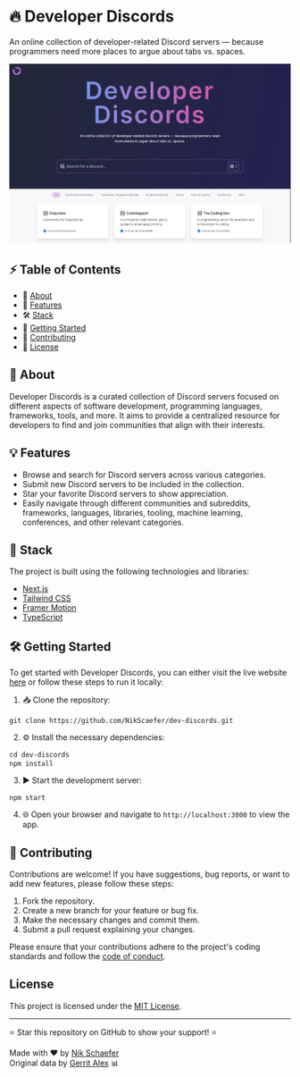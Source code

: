 # 🔥 Developer Discords

An online collection of developer-related Discord servers — because programmers need more places to argue about tabs vs. spaces.

<img src="https://raw.githubusercontent.com/NikSchaefer/dev-discords/main/public/discords.png" />

## ⚡ Table of Contents

- 📝 [About](#about)
- 🚀 [Features](#features)
- 🛠️ [Stack](#stack)
- 🏁 [Getting Started](#getting-started)
- 🤝 [Contributing](#contributing)
- 📄 [License](#license)

## 🎉 About

Developer Discords is a curated collection of Discord servers focused on different aspects of software development, programming languages, frameworks, tools, and more. It aims to provide a centralized resource for developers to find and join communities that align with their interests.

## 💡 Features

- Browse and search for Discord servers across various categories.
- Submit new Discord servers to be included in the collection.
- Star your favorite Discord servers to show appreciation.
- Easily navigate through different communities and subreddits, frameworks, languages, libraries, tooling, machine learning, conferences, and other relevant categories.

## 🤝 Stack

The project is built using the following technologies and libraries:

- [Next.js](https://nextjs.org/)
- [Tailwind CSS](https://tailwindcss.com/)
- [Framer Motion](https://www.framer.com/motion/)
- [TypeScript](https://www.typescriptlang.org/)


## 🛠️ Getting Started

To get started with Developer Discords, you can either visit the live website [here](https://dev-discords.nikschaefer.com/) or follow these steps to run it locally:

1. 📥 Clone the repository:

```
git clone https://github.com/NikScaefer/dev-discords.git
```

2. ⚙️ Install the necessary dependencies:

```
cd dev-discords
npm install
```

3. ▶️ Start the development server:
```
npm start
```

4. 🌐 Open your browser and navigate to `http://localhost:3000` to view the app.


## 🌿 Contributing

Contributions are welcome! If you have suggestions, bug reports, or want to add new features, please follow these steps:

1. Fork the repository.
2. Create a new branch for your feature or bug fix.
3. Make the necessary changes and commit them.
4. Submit a pull request explaining your changes.

Please ensure that your contributions adhere to the project's coding standards and follow the [code of conduct](CODE_OF_CONDUCT.md).

## License

This project is licensed under the [MIT License](LICENSE).

---

⭐ Star this repository on GitHub to show your support! ⭐

Made with ❤️ by [Nik Schaefer](https://nikschaefer.com)  
Original data by [Gerrit Alex](https://github.com/ljosberinn/awesome-dev-discord) 📊
